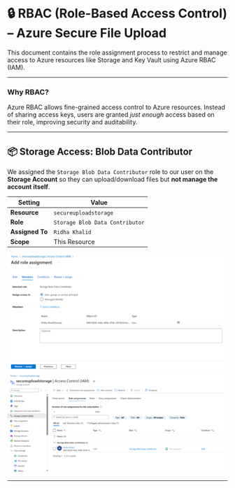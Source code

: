 # 🔒 RBAC (Role-Based Access Control) – Azure Secure File Upload

This document contains the role assignment process to restrict and manage access to Azure resources like Storage and Key Vault using Azure RBAC (IAM).

---

### Why RBAC?

Azure RBAC allows fine-grained access control to Azure resources. Instead of sharing access keys, users are granted *just enough* access based on their role, improving security and auditability.

---

## 📦 Storage Access: Blob Data Contributor

We assigned the `Storage Blob Data Contributor` role to our user on the **Storage Account** so they can upload/download files but **not manage the account itself**.

| Setting        | Value                         |
|----------------|-------------------------------|
| **Resource**   | `secureuploadstorage`         |
| **Role**       | `Storage Blob Data Contributor` |
| **Assigned To**| `Ridha Khalid`                |
| **Scope**      | This Resource                 |

![Role assigning](../screenshots/rbac-role-assignment.png)
![Blob IAM Role](../screenshots/blob-iam.png)


---

